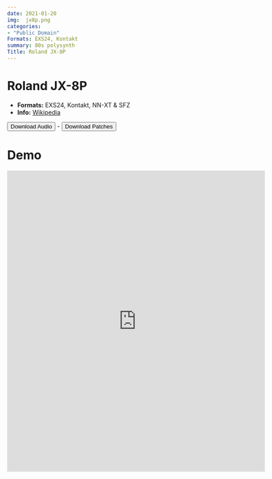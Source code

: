 ```yaml
---
date: 2021-01-20
img:  jx8p.png
categories: 
- "Public Domain"
Formats: EXS24, Kontakt
summary: 80s polysynth
Title: Roland JX-8P 
---
```

# Roland JX-8P 



-   **Formats:** EXS24, Kontakt, NN-XT & SFZ
-   **Info:** [Wikipedia](https://en.wikipedia.org/wiki/Roland_JX-8P/)

<div class="buttons"> <a href="https://www.dropbox.com/sh/5vdujxckouq9sf1/AACPseyt3J5lUS7ddOY9C6Aza?dl=0"> <button>Download Audio</button></a> - <a href="https://github.com/publicsamples/Roland-JX-8p"> <button>Download Patches</button></a></div>

# Demo

<iframe width="600" height="700" src="https://www.modularsamples.com/Demos/demos/jx8.html" frameborder="0" allow="accelerometer; autoplay; clipboard-write; encrypted-media; gyroscope; picture-in-picture" allowfullscreen></iframe>